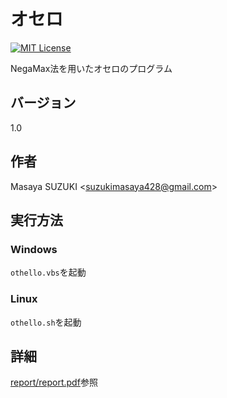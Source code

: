 # オセロ
[![MIT License](https://img.shields.io/badge/license-MIT-blue.svg?style=flat)](LICENSE)

NegaMax法を用いたオセロのプログラム

## バージョン
1.0

## 作者
Masaya SUZUKI <<suzukimasaya428@gmail.com>>

## 実行方法
### Windows
`othello.vbs`を起動

### Linux
`othello.sh`を起動

## 詳細
[report/report.pdf](report/report.pdf)参照
